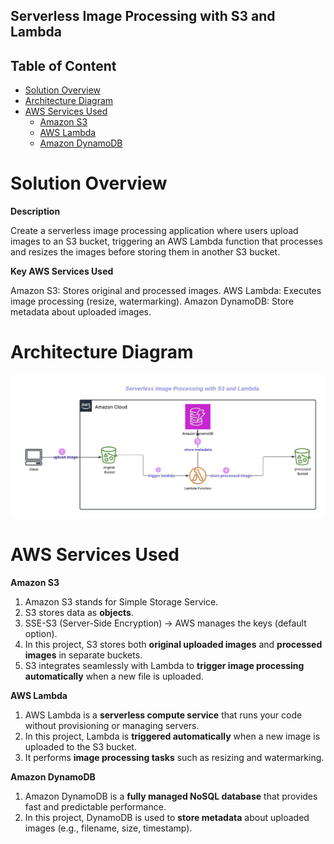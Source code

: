 ## Serverless Image Processing with S3 and Lambda

## Table of Content

- [Solution Overview](#solution-overview)
- [Architecture Diagram](#architecture-diagram)
- [AWS Services Used](#aws-services-used)
  - [Amazon S3](#amazon-s3)
  - [AWS Lambda](#aws-lambda)
  - [Amazon DynamoDB](#amazon-dynamodb)
 




# Solution Overview


**Description**

Create a serverless image processing application where users upload images to an S3 bucket, triggering an AWS Lambda function that processes and resizes the images before storing them in another S3 bucket.

**Key AWS Services Used**

Amazon S3: Stores original and processed images.
AWS Lambda: Executes image processing (resize, watermarking).
Amazon DynamoDB: Store metadata about uploaded images.

# Architecture Diagram

![Architecture Diagram](https://github.com/noureldien2021/Project-2-Serverless-Image-Processing-with-S3-and-Lambda/blob/main/_Serverless%20Image%20Processing.jpeg?raw=true)

# AWS Services Used

**Amazon S3**

1. Amazon S3 stands for Simple Storage Service.  
2. S3 stores data as **objects**.  
3. SSE-S3 (Server-Side Encryption) → AWS manages the keys (default option).
4. In this project, S3 stores both **original uploaded images** and **processed images** in separate buckets.
5. S3 integrates seamlessly with Lambda to **trigger image processing automatically** when a new file is uploaded.

**AWS Lambda**

1. AWS Lambda is a **serverless compute service** that runs your code without provisioning or managing servers.
2. In this project, Lambda is **triggered automatically** when a new image is uploaded to the S3 bucket.
3. It performs **image processing tasks** such as resizing and watermarking.

**Amazon DynamoDB**
1. Amazon DynamoDB is a **fully managed NoSQL database** that provides fast and predictable performance.
2. In this project, DynamoDB is used to **store metadata** about uploaded images (e.g., filename, size, timestamp).
   

 
